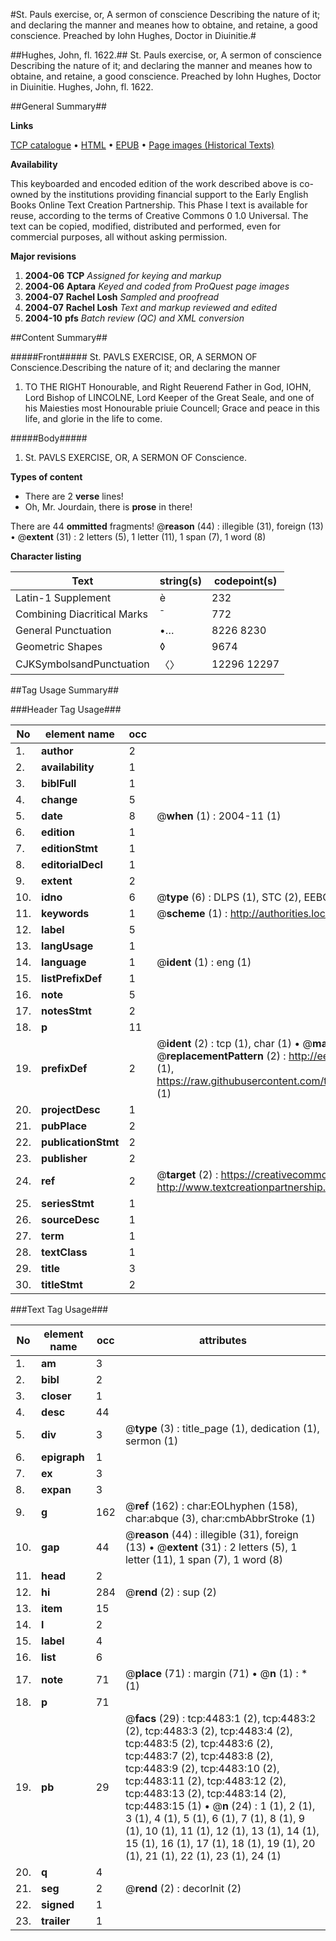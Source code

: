 #St. Pauls exercise, or, A sermon of conscience Describing the nature of it; and declaring the manner and meanes how to obtaine, and retaine, a good conscience. Preached by Iohn Hughes, Doctor in Diuinitie.#

##Hughes, John, fl. 1622.##
St. Pauls exercise, or, A sermon of conscience Describing the nature of it; and declaring the manner and meanes how to obtaine, and retaine, a good conscience. Preached by Iohn Hughes, Doctor in Diuinitie.
Hughes, John, fl. 1622.

##General Summary##

**Links**

[TCP catalogue](http://www.ota.ox.ac.uk/tcp/)  • 
[HTML](http://tei.it.ox.ac.uk/tcp/Texts-HTML/free/A03/A03796.html)  • 
[EPUB](http://tei.it.ox.ac.uk/tcp/Texts-EPUB/free/A03/A03796.epub) • 
[Page images (Historical Texts)](https://data.historicaltexts.jisc.ac.uk/view?pubId=eebo-99840015e&pageId=eebo-99840015e-4483-1)

**Availability**

This keyboarded and encoded edition of the
	       work described above is co-owned by the institutions
	       providing financial support to the Early English Books
	       Online Text Creation Partnership. This Phase I text is
	       available for reuse, according to the terms of Creative
	       Commons 0 1.0 Universal. The text can be copied,
	       modified, distributed and performed, even for
	       commercial purposes, all without asking permission.

**Major revisions**

1. __2004-06__ __TCP__ *Assigned for keying and markup*
1. __2004-06__ __Aptara__ *Keyed and coded from ProQuest page images*
1. __2004-07__ __Rachel Losh__ *Sampled and proofread*
1. __2004-07__ __Rachel Losh__ *Text and markup reviewed and edited*
1. __2004-10__ __pfs__ *Batch review (QC) and XML conversion*

##Content Summary##

#####Front#####
St. PAVLS
EXERCISE,
OR,
A SERMON OF
Conscience.Describing the nature of it; and declaring
the manner
1. TO THE RIGHT
Honourable, and Right Reuerend
Father in God, IOHN, Lord Bishop of
LINCOLNE, Lord Keeper of the Great
Seale, and one of his Maiesties most Honourable
priuie Councell; Grace and
peace in this life, and glorie in the
life to come.

#####Body#####

1. St. PAVLS
EXERCISE,
OR,
A SERMON OF
Conscience.

**Types of content**

  * There are 2 **verse** lines!
  * Oh, Mr. Jourdain, there is **prose** in there!

There are 44 **ommitted** fragments! 
 @__reason__ (44) : illegible (31), foreign (13)  •  @__extent__ (31) : 2 letters (5), 1 letter (11), 1 span (7), 1 word (8)

**Character listing**


|Text|string(s)|codepoint(s)|
|---|---|---|
|Latin-1 Supplement|è|232|
|Combining             Diacritical Marks|̄|772|
|General Punctuation|•…|8226 8230|
|Geometric Shapes|◊|9674|
|CJKSymbolsandPunctuation|〈〉|12296 12297|

##Tag Usage Summary##

###Header Tag Usage###

|No|element name|occ|attributes|
|---|---|---|---|
|1.|__author__|2||
|2.|__availability__|1||
|3.|__biblFull__|1||
|4.|__change__|5||
|5.|__date__|8| @__when__ (1) : 2004-11 (1)|
|6.|__edition__|1||
|7.|__editionStmt__|1||
|8.|__editorialDecl__|1||
|9.|__extent__|2||
|10.|__idno__|6| @__type__ (6) : DLPS (1), STC (2), EEBO-CITATION (1), PROQUEST (1), VID (1)|
|11.|__keywords__|1| @__scheme__ (1) : http://authorities.loc.gov/ (1)|
|12.|__label__|5||
|13.|__langUsage__|1||
|14.|__language__|1| @__ident__ (1) : eng (1)|
|15.|__listPrefixDef__|1||
|16.|__note__|5||
|17.|__notesStmt__|2||
|18.|__p__|11||
|19.|__prefixDef__|2| @__ident__ (2) : tcp (1), char (1)  •  @__matchPattern__ (2) : ([0-9\-]+):([0-9IVX]+) (1), (.+) (1)  •  @__replacementPattern__ (2) : http://eebo.chadwyck.com/downloadtiff?vid=$1&page=$2 (1), https://raw.githubusercontent.com/textcreationpartnership/Texts/master/tcpchars.xml#$1 (1)|
|20.|__projectDesc__|1||
|21.|__pubPlace__|2||
|22.|__publicationStmt__|2||
|23.|__publisher__|2||
|24.|__ref__|2| @__target__ (2) : https://creativecommons.org/publicdomain/zero/1.0/ (1), http://www.textcreationpartnership.org/docs/. (1)|
|25.|__seriesStmt__|1||
|26.|__sourceDesc__|1||
|27.|__term__|1||
|28.|__textClass__|1||
|29.|__title__|3||
|30.|__titleStmt__|2||


###Text Tag Usage###

|No|element name|occ|attributes|
|---|---|---|---|
|1.|__am__|3||
|2.|__bibl__|2||
|3.|__closer__|1||
|4.|__desc__|44||
|5.|__div__|3| @__type__ (3) : title_page (1), dedication (1), sermon (1)|
|6.|__epigraph__|1||
|7.|__ex__|3||
|8.|__expan__|3||
|9.|__g__|162| @__ref__ (162) : char:EOLhyphen (158), char:abque (3), char:cmbAbbrStroke (1)|
|10.|__gap__|44| @__reason__ (44) : illegible (31), foreign (13)  •  @__extent__ (31) : 2 letters (5), 1 letter (11), 1 span (7), 1 word (8)|
|11.|__head__|2||
|12.|__hi__|284| @__rend__ (2) : sup (2)|
|13.|__item__|15||
|14.|__l__|2||
|15.|__label__|4||
|16.|__list__|6||
|17.|__note__|71| @__place__ (71) : margin (71)  •  @__n__ (1) : * (1)|
|18.|__p__|71||
|19.|__pb__|29| @__facs__ (29) : tcp:4483:1 (2), tcp:4483:2 (2), tcp:4483:3 (2), tcp:4483:4 (2), tcp:4483:5 (2), tcp:4483:6 (2), tcp:4483:7 (2), tcp:4483:8 (2), tcp:4483:9 (2), tcp:4483:10 (2), tcp:4483:11 (2), tcp:4483:12 (2), tcp:4483:13 (2), tcp:4483:14 (2), tcp:4483:15 (1)  •  @__n__ (24) : 1 (1), 2 (1), 3 (1), 4 (1), 5 (1), 6 (1), 7 (1), 8 (1), 9 (1), 10 (1), 11 (1), 12 (1), 13 (1), 14 (1), 15 (1), 16 (1), 17 (1), 18 (1), 19 (1), 20 (1), 21 (1), 22 (1), 23 (1), 24 (1)|
|20.|__q__|4||
|21.|__seg__|2| @__rend__ (2) : decorInit (2)|
|22.|__signed__|1||
|23.|__trailer__|1||
